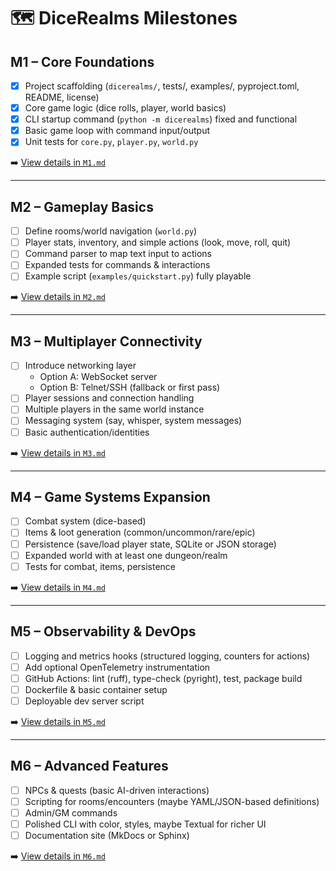 # 🗺️ DiceRealms Milestones

## M1 – Core Foundations
- [x] Project scaffolding (`dicerealms/`, tests/, examples/, pyproject.toml, README, license)  
- [x] Core game logic (dice rolls, player, world basics)  
- [x] CLI startup command (`python -m dicerealms`) fixed and functional  
- [x] Basic game loop with command input/output  
- [x] Unit tests for `core.py`, `player.py`, `world.py`  

➡️ [View details in `M1.md`](./docs/milestones/M1.md)

---

## M2 – Gameplay Basics
- [ ] Define rooms/world navigation (`world.py`)  
- [ ] Player stats, inventory, and simple actions (look, move, roll, quit)  
- [ ] Command parser to map text input to actions  
- [ ] Expanded tests for commands & interactions  
- [ ] Example script (`examples/quickstart.py`) fully playable  

➡️ [View details in `M2.md`](./docs/milestones/M2.md)

---

## M3 – Multiplayer Connectivity
- [ ] Introduce networking layer  
  - Option A: WebSocket server  
  - Option B: Telnet/SSH (fallback or first pass)  
- [ ] Player sessions and connection handling  
- [ ] Multiple players in the same world instance  
- [ ] Messaging system (say, whisper, system messages)  
- [ ] Basic authentication/identities  

➡️ [View details in `M3.md`](./docs/milestones/M3.md)

---

## M4 – Game Systems Expansion
- [ ] Combat system (dice-based)  
- [ ] Items & loot generation (common/uncommon/rare/epic)  
- [ ] Persistence (save/load player state, SQLite or JSON storage)  
- [ ] Expanded world with at least one dungeon/realm  
- [ ] Tests for combat, items, persistence  

➡️ [View details in `M4.md`](./docs/milestones/M4.md)

---

## M5 – Observability & DevOps
- [ ] Logging and metrics hooks (structured logging, counters for actions)  
- [ ] Add optional OpenTelemetry instrumentation  
- [ ] GitHub Actions: lint (ruff), type-check (pyright), test, package build  
- [ ] Dockerfile & basic container setup  
- [ ] Deployable dev server script  

➡️ [View details in `M5.md`](./docs/milestones/M5.md)

---

## M6 – Advanced Features
- [ ] NPCs & quests (basic AI-driven interactions)  
- [ ] Scripting for rooms/encounters (maybe YAML/JSON-based definitions)  
- [ ] Admin/GM commands  
- [ ] Polished CLI with color, styles, maybe Textual for richer UI  
- [ ] Documentation site (MkDocs or Sphinx)  

➡️ [View details in `M6.md`](./docs/milestones/M6.md)
